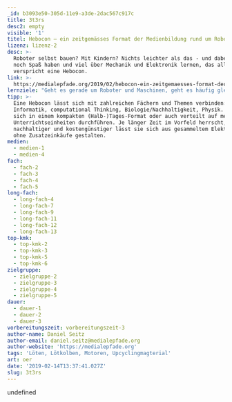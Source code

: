 ```yaml
---
_id: b3093e50-305d-11e9-a3de-2dac567c917c
title: 3t3rs
desc2: empty
visible: '1'
titel: Hebocon – ein zeitgemässes Format der Medienbildung rund um Robotik
lizenz: lizenz-2
desc: >-
  Roboter selbst bauen? Mit Kindern? Nichts leichter als das - und dabei auch
  noch Spaß haben und viel über Mechanik und Elektronik lernen, das alles
  verspricht eine Hebocon.
link: >-
  https://medialepfade.org/2019/02/hebocon-ein-zeitgemaesses-format-der-medienbildung-rund-um-robotik/
lernziele: "Geht es gerade um Roboter und Maschinen, geht es häufig gleich um die großen Themen: Zukunft der Arbeit, Maschinen-Lernen, Künstliche Intelligenz uvm.\r\nDem gegenüber verspricht die Hebocon einen gänzlich anderen Ansatz: mit großer Freude werden „Low-tech-Roboter” gebaut, die in einem lustigen Schaukampf gegeneinander antreten. So können spielerisch viele Grundkentnisse der Mechanik und der Elektronik erlernt werden, ein eigener Zugang zum Medium „Robotik” gefunden werden ohne das Thema gleich mit komplexen gesellschaftlichen Herausforderungen und Dysthopien zu überlagern. Je nach Altersstufe können sich natürlich dennoch Gespräche um diese Themenkomplexe entwickeln und so ein Zugang gefunden werden zu den Themen, die Kinder und Jugendliche rund um Roboter beschäftigen.\r\nEine Hebocon ist zweistufig: im ersten Teil wird handlungsorientiert ein eigener Roboter erschaffen, dieser Prozess sollte begleitet werden durch Erwachsene, insbesondere bei Tätigkeiten wie Löten. Je nach Materialpool und -auswahl können hier auch zentrale Nachhaltigkeitsthemen eingeflochten und thematisiert werden. Im zweiten Teil gibt es dann den großen Showdown, wo alle Roboter nacheinander gegeneinander antreten und den besten „shitty” Roboter ermitteln, der mit möglichst wenig Technologie seine Gegner in einer Art Sumo-Kampf bezwingen kann. Dieser Teil lebt von Inszenierung und Moderation."
tipp: >-
  Eine Hebocon lässt sich mit zahlreichen Fächern und Themen verbinden:
  Informatik, computational Thinking, Biologie/Nachhaltigkeit, Physik. Sie lässt
  sich in einem kompakten (Halb-)Tages-Format oder auch verteilt auf mehrere
  Unterrichtseinheiten durchführen. Je länger Zeit im Vorfeld herrscht, desto
  nachhaltiger und kostengünstiger lässt sie sich aus gesammeltem Elektroschrott
  ohne Zusatzeinkäufe gestalten.
medien:
  - medien-1
  - medien-4
fach:
  - fach-2
  - fach-3
  - fach-4
  - fach-5
long-fach:
  - long-fach-4
  - long-fach-7
  - long-fach-9
  - long-fach-11
  - long-fach-12
  - long-fach-13
top-kmk:
  - top-kmk-2
  - top-kmk-3
  - top-kmk-5
  - top-kmk-6
zielgruppe:
  - zielgruppe-2
  - zielgruppe-3
  - zielgruppe-4
  - zielgruppe-5
dauer:
  - dauer-1
  - dauer-2
  - dauer-3
vorbereitungszeit: vorbereitungszeit-3
author-name: Daniel Seitz
author-email: daniel.seitz@medialepfade.org
author-website: 'https://medialepfade.org'
tags: 'Löten, Lötkolben, Motoren, Upcyclingmagterial'
art: oer
date: '2019-02-14T13:37:41.027Z'
slug: 3t3rs
---
```

undefined
